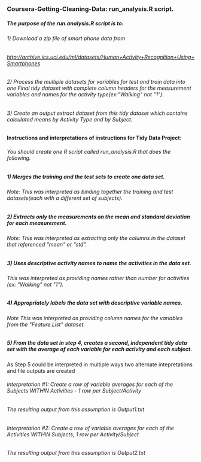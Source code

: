 ### Coursera-Getting-Cleaning-Data: run_analysis.R script.
##### The purpose of the run.analysis.R script is to:
###### 1) Download a zip file of smart phone data from 
###### http://archive.ics.uci.edu/ml/datasets/Human+Activity+Recognition+Using+Smartphones 
###### 2) Process the multiple datasets for variables for test and train data into one Final tidy dataset with complete column headers for the measurement variables and names for the activity type(ex:"Walking" not "1"). 
###### 3) Create an output extract dataset from this tidy dataset which contains calculated means by Activity Type and by Subject.

#### Instructions and interpretations of instructions for Tidy Data Project:

###### You should create one R script called run_analysis.R that does the following. 
##### 1) Merges the training and the test sets to create one data set.
######   Note: This was interpreted as binding together the training and test datasets(each with a different set of subjects).

##### 2) Extracts only the measurements on the mean and standard deviation for each measurement. 
######   Note: This was interpreted as extracting only the columns in the dataset that referenced "mean" or "std".

##### 3) Uses descriptive activity names to name the activities in the data set.
######   This was interpreted as providing names rather than number for activities (ex: "Walking" not "1").

##### 4) Appropriately labels the data set with descriptive variable names.
###### Note This was interpreted as providing column names for the variables from the "Feature.List" dataset.

##### 5) From the data set in step 4, creates a second, independent tidy data set with the average of each variable for each activity and each subject.

As Step 5 could be interpreted in multiple ways two alternate intepretations and file outputs are created

###### Interpretation #1: Create a row of variable averages for each of the Subjects WITHIN Activities - 1 row per Subject/Activity
###### The resulting output from this assumption is Output1.txt

###### Interpretation #2: Create a row of variable averages for each of the  Activities WITHIN Subjects, 1 row per Activity/Subject
###### The resulting output from this assumption is Output2.txt


